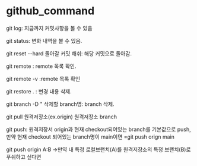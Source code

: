 # github_command

git log: 지금까지 커밋사항을 볼 수 있음

git status: 변화 내역을 볼 수 있음. 

git reset --hard 돌아갈 커밋 해쉬: 해당 커밋으로 돌아감.

git remote : remote 목록 확인.

git remote -v :remote 목록 확인

git restore . : 변경 내용 삭제.

git branch -D " 삭제할 branch명: branch 삭제. 


git pull 원격저장소(ex.origin) 원격저장소 branch


git push: 원격저장서 origin과 현재 checkout되어있는 branch를 기본값으로 push, 만약 현재 checkout 되어있는 branch명이 main이면
=git push orign main


git push origin A:B ->만약 내 특정 로컬브랜치(A)를 원격저장소의 특정 브랜치(B)로 푸쉬하고 싶다면
